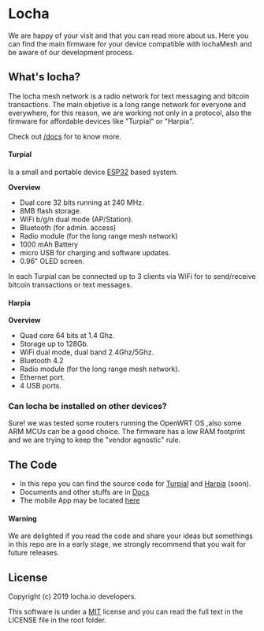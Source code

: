 # Locha
We are happy of your visit and that you can read more about us. Here you can find the main firmware for your device compatible with lochaMesh and be aware of our development process.

## What's locha?
The locha mesh network is a radio network for text messaging and bitcoin transactions.
The main objetive is a long range network for everyone and everywhere, for this reason, we are working not only in a protocol, also the firmware for affordable devices like "Turpial" or "Harpia".

Check out [/docs]() for to know more.

#### Turpial
Is a small and portable device [ESP32](https://www.espressif.com/en/products/hardware/esp-wroom-32/overview) based system.

**Overview**
- Dual core 32 bits running at 240 MHz.
- 8MB flash storage.
- WiFi b/g/n dual mode (AP/Station).
- Bluetooth (for admin. access)
- Radio module (for the long range mesh network)
- 1000 mAh Battery
- micro USB for charging and software updates.
- 0.96" OLED screen.
 
In each Turpial can be connected up to 3 clients via WiFi for to send/receive bitcoin transactions or text messages.

#### Harpia

**Overview**
- Quad core 64 bits at 1.4 Ghz.
- Storage up to 128Gb.
- WiFi dual mode, dual band 2.4Ghz/5Ghz.
- Bluetooth 4.2
- Radio module (for the long range mesh network).
- Ethernet port.
- 4 USB ports.

### Can locha be installed on other devices?

Sure! we was tested some routers running the OpenWRT OS ,also some ARM MCUs can be a good choice. The firmware has a low RAM footprint and we are trying to keep the "vendor agnostic" rule.

## The Code
* In this repo you can find the source code for [Turpial](https://) and [Harpia](https://) (soon).
* Documents and other stuffs are in [Docs](https://)
* The mobile App may be located [here](https://)

#### Warning
We are delighted if you read the code and share your ideas but somethings in this repo are in a early stage, we strongly recommend that you wait for future releases.

## License
Copyright (c) 2019 locha.io developers.

This software is under a [MIT](LICENSE) license and you can read the full text in the LICENSE file in the root folder.
